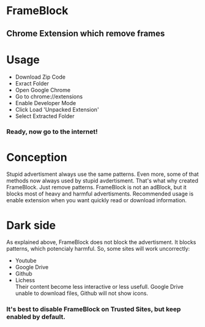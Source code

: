 # FrameBlock
## Chrome Extension which remove frames
# Usage
* Download Zip Code
* Exract Folder
* Open Google Chrome
* Go to chrome://extensions
* Enable Developer Mode
* Click Load 'Unpacked Extension'
* Select Extracted Folder
### Ready, now go to the internet!
# Conception
Stupid advertisment always use the same patterns.
Even more, some of that methods now always used by stupid avdertisment.
That's what why created FrameBlock. Just remove patterns.
FrameBlock is not an adBlock, but it blocks most of heavy and harmful advertisments.
Recommended usage is enable extension when you want quickly read or download information.
# Dark side
As explained above, FrameBlock does not block the advertisment.
It blocks patterns, which potencialy harmful.
So, some sites will work uncorrectly:
* Youtube
* Google Drive
* Github
* Lichess <br>
Their content become less interactive or less usefull.
Google Drive unable to download files, Github will not show icons.
### It's best to disable FrameBlock on Trusted Sites, but keep enabled by default.
